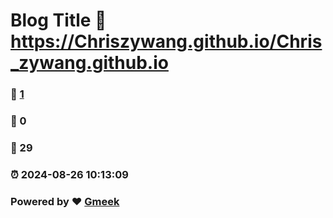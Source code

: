 # Blog Title :link: https://Chriszywang.github.io/Chris_zywang.github.io 
### :page_facing_up: [1](https://Chriszywang.github.io/Chris_zywang.github.io/tag.html) 
### :speech_balloon: 0 
### :hibiscus: 29 
### :alarm_clock: 2024-08-26 10:13:09 
### Powered by :heart: [Gmeek](https://github.com/Meekdai/Gmeek)
